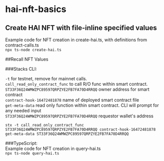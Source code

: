 # hai-nft-basics

## Create HAI NFT with file-inline specified values  

Example code for NFT creation in create-hai.ts, with definitions from contract-calls.ts  
```npx ts-node create-hai.ts```

##Recall NFT Values  

###Stacks CLI:  

`-t` for testnet, remove for mainnet calls.  
`call_read_only_contract_func` to call R/O func within smart contract.  
`ST33F36Q24WMWZPC89597QRPZYE2FB7FA70D4RRQQ` owner address for smart contract  
`contract-hook-16472481878` name of deployed smart contract file  
`get-meta-data` read only function within smart contract. CLI will prompt for any needed input  
`ST33F36Q24WMWZPC89597QRPZYE2FB7FA70D4RRQQ` requestor wallet's address  

```stx -t call_read_only_contract_func ST33F36Q24WMWZPC89597QRPZYE2FB7FA70D4RRQQ contract-hook-16472481878 get-meta-data ST33F36Q24WMWZPC89597QRPZYE2FB7FA70D4RRQQ```  
  
###TypeScript:  
Example code for NFT creation in query-hai.ts  
```npx ts-node query-hai.ts```  
  